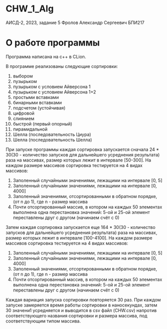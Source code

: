 # CHW_1_Alg

АИСД-2, 2023, задание 5
Фролов Александр Сергеевич БПИ217

# О работе программы

Программа написана на с++ в CLion.

В программе реализованы следующие сортировки: 
1) выбором
2) пузырьком
3) пузырьком с условием Айверсона 1
4) пузырьком с условием Айверсона 1+2
5) простыми вставками
6) бинарными вставками
7) подсчетом (устойчивая)
8) цифровой
9) слиянием
10) быстрой (первый опорный)
11) пирамидальной
12) Шелла (последовательность Циура)
13) Шелла (последовательность Шелла)

При запуске программы каждая сортировка запускается сначала 24 * 30(30 - количество запусков для дальнейшего усреднения результата) раза на массивах, размер которых лежит в интервале [50-300]. На каждом размере массивов сортировка тестируется на 4 видах массивов: 
1) Заполенный случайными значениями, лежащими на интервале [0, 5]
2) Заполенный случайными значениями, лежащими на интервале [0, 4000]
3) Заполенный значениями, отсортированными в обратном порядке, (от n до 1), где n - размер массива
4) Почти отсортированный массив, в котором на каждых 50 элементах выполнена одна перестановка значений: 5-ой и 25-ой элемент переставлены друг с другом (начинаем счёт с 0) 

Затем каждая сортировка запускается еще 164 * 30(30 - количество запусков для дальнейшего усреднения результата) раза на массивах, размер которых лежит в интервале [100-4100]. На каждом размере массивов сортировка тестируется на 4 видах массивов: 
1) Заполенный случайными значениями, лежащими на интервале [0, 5]
2) Заполенный случайными значениями, лежащими на интервале [0, 4000]
3) Заполенный значениями, отсортированными в обратном порядке, (от n до 1), где n - размер массива
4) Почти отсортированный массив, в котором на каждых 50 элементах выполнена одна перестановка значений: 5-ой и 25-ой элемент переставлены друг с другом (начинаем счёт с 0) 

Каждая вариация запуска сортировки повторяется 30 раз. При каждом запуске замеряется время работы сортировки в наносекундах, затем 30 значени1 усредняется и выводится в csv файл (CHW.csv) напротив соответствующего названия сортировки и размера массива, под соответствующим типом массива.
